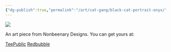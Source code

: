 ```yaml
---
{"dg-publish":true,"permalink":"/art/cat-gang/black-cat-portrait-onyx/","title":"Black Cat Portrait (Onyx)","tags":["Art","Cats","Animals"]}
---
```



![](https://baserow-media.ams3.digitaloceanspaces.com/user_files/1PzUgOBVbs7U1Q2jf6ZMSFqwDxDZzBUl_d814acecb5ef66aa9a0c96c71beba5c41b947eb06f92f5a836ca4960a2e4294e.png)

An art piece from Nonbeenary Designs. You can get yours at:

[TeePublic](https://www.teepublic.com/t-shirt/45864432-black-cat-portrait?store_id=258912)
[Redbubble](https://www.redbubble.com/shop/ap/146821021?ref=studio-promote)
